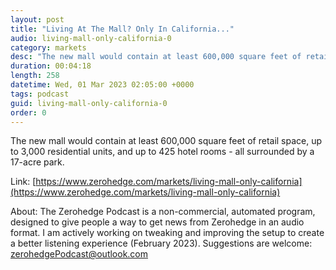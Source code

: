 ```yaml
---
layout: post
title: "Living At The Mall? Only In California..."
audio: living-mall-only-california-0
category: markets
desc: "The new mall would contain at least 600,000 square feet of retail space, up to 3,000 residential units, and up to 425 hotel rooms - all surrounded by a 17-acre park."
duration: 00:04:18
length: 258
datetime: Wed, 01 Mar 2023 02:05:00 +0000
tags: podcast
guid: living-mall-only-california-0
order: 0
---
```

The new mall would contain at least 600,000 square feet of retail space, up to 3,000 residential units, and up to 425 hotel rooms - all surrounded by a 17-acre park.

Link: [https://www.zerohedge.com/markets/living-mall-only-california](https://www.zerohedge.com/markets/living-mall-only-california)

About: The Zerohedge Podcast is a non-commercial, automated program, designed to give people a way to get news from Zerohedge in an audio format.  I am actively working on tweaking and improving the setup to create a better listening experience (February 2023).  Suggestions are welcome: [zerohedgePodcast@outlook.com](mailto:zerohedgePodcast@outlook.com)